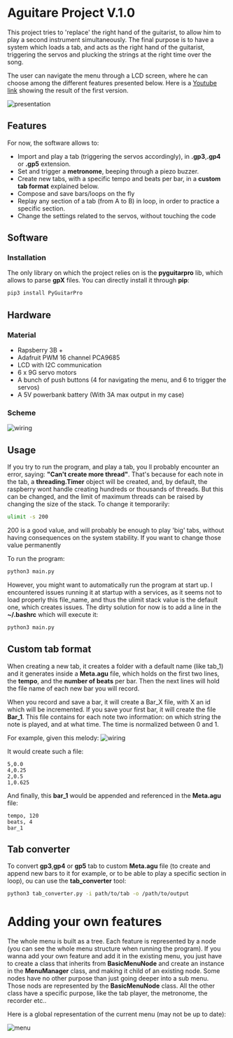 # Aguitare Project V.1.0

This project tries to 'replace' the right hand of the guitarist, to allow him to play a second instrument simultaneously. The final purpose is to have a system which loads a tab, and acts as the right hand of the guitarist, triggering the servos and plucking the strings at the right time over the song.

The user can navigate the menu through a LCD screen, where he can choose among the different features presented below. Here is a [Youtube link](https://www.youtube.com/watch?v=UqwoRIKUd7I) showing the result of the first version.

![presentation](/imgs/Aguitare_presentation.jpg)


## Features

For now, the software allows to:
- Import and play a tab (triggering the servos accordingly), in **.gp3**,**.gp4** or **.gp5** extension.
- Set and trigger a **metronome**, beeping through a piezo buzzer.
- Create new tabs, with a specific tempo and beats per bar, in a **custom tab format** explained below.
- Compose and save bars/loops on the fly 
- Replay any section of a tab (from A to B) in loop, in order to practice a specific section.
- Change the settings related to the servos, without touching the code   

## Software
### Installation

The only library on which the project relies on is the **pyguitarpro** lib, which allows to parse **gpX** files.
You can directly install it through **pip**:

```bash
pip3 install PyGuitarPro
```

## Hardware

### Material
* Rapsberry 3B +
* Adafruit PWM 16 channel PCA9685
* LCD with I2C communication
* 6 x 9G servo motors
* A bunch of push buttons (4 for navigating the menu, and 6 to trigger the servos)
* A 5V powerbank battery (With 3A max output in my case)

### Scheme
![wiring](/imgs/Aguitare_wiring.png)

## Usage

If you try to run the program, and play a tab, you ll probably encounter an error, saying: **"Can't create more thread"**. That's because for each note in the tab, a **threading.Timer** object will be created, and, by default, the raspberry wont handle creating hundreds or thousands of threads. But this can be changed, and the limit of maximum threads can be raised by changing the size of the stack. To change it temporarily:

```bash
ulimit -s 200
```
200 is a good value, and will probably be enough to play 'big' tabs, without having consequences on the system stability.
If you want to change those value permanently


To run the program:
```bash
python3 main.py
```
However, you might want to automatically run the program at start up. I encountered issues running it at startup with a services, as it seems not to load properly this file_name, and thus the ulimit stack value is the default one, which creates issues. The dirty solution for now is to add a line in the **~/.bashrc** which will execute it:

```bash
python3 main.py
```

## Custom tab format

When creating a new tab, it creates a folder with a default name (like tab_1) and it generates inside a **Meta.agu** file, which holds on the first two lines, the **tempo**, and the **number of beats** per bar. Then the next lines will hold the file name of each new bar you will record.

When you record and save a bar, it will create a Bar_X file, with X an id which will be incremented. If you save your first bar, it will create the file **Bar_1**. This file contains for each note two information: on which string the note is played, and at what time. The time is normalized between 0 and 1.

For example, given this melody:
![wiring](/imgs/Aguitare_example.png)

It would create such a file:

```
5,0.0
4,0.25
2,0.5
1,0.625
```
And finally, this **bar_1** would be appended and referenced in the **Meta.agu** file:

```
tempo, 120
beats, 4
bar_1
```

## Tab converter

To convert **gp3**,**gp4** or **gp5** tab to custom **Meta.agu** file (to create and append new bars to it for example, or to be able to play a specific section in loop), ou can use the **tab_converter** tool:

```bash
python3 tab_converter.py -i path/to/tab -o /path/to/output
```

# Adding your own features

The whole menu is built as a tree. Each feature is represented by a node (you can see the whole menu structure when running the program).
If you wanna add your own feature and add it in the existing menu, you just have to create a class that inherits from **BasicMenuNode**
and create an instance in the **MenuManager** class, and making it child of an existing node. Some nodes have no other purpose than just
going deeper into a sub menu. Those nods are represented by the **BasicMenuNode** class. All the other class have a specific purpose, like 
the tab player, the metronome, the recorder etc..

Here is a global representation of the current menu (may not be up to date):

![menu](/imgs/Aguitare_menu.png)